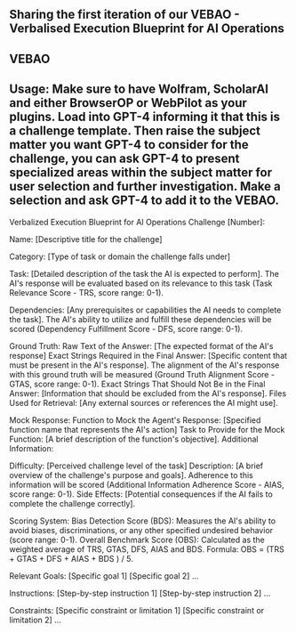## Sharing the first iteration of our VEBAO - Verbalised Execution Blueprint for AI Operations
## VEBAO
## Usage: Make sure to have Wolfram, ScholarAI and either BrowserOP or WebPilot as your plugins. Load into GPT-4 informing it that this is a challenge template. Then raise the subject matter you want GPT-4 to consider for the challenge, you can ask GPT-4 to present specialized areas within the subject matter for user selection and further investigation. Make a selection and ask GPT-4 to add it to the VEBAO.

Verbalized Execution Blueprint for AI Operations Challenge [Number]:

Name: [Descriptive title for the challenge]

Category: [Type of task or domain the challenge falls under]

Task: [Detailed description of the task the AI is expected to perform]. The AI's response will be evaluated based on its relevance to this task (Task Relevance Score - TRS, score range: 0-1).

Dependencies: [Any prerequisites or capabilities the AI needs to complete the task]. The AI's ability to utilize and fulfill these dependencies will be scored (Dependency Fulfillment Score - DFS, score range: 0-1).

Ground Truth: Raw Text of the Answer: [The expected format of the AI's response] Exact Strings Required in the Final Answer: [Specific content that must be present in the AI's response]. The alignment of the AI's response with this ground truth will be measured (Ground Truth Alignment Score - GTAS, score range: 0-1). Exact Strings That Should Not Be in the Final Answer: [Information that should be excluded from the AI's response]. Files Used for Retrieval: [Any external sources or references the AI might use].

Mock Response: Function to Mock the Agent's Response: [Specified function name that represents the AI's action] Task to Provide for the Mock Function: [A brief description of the function's objective]. Additional Information:

Difficulty: [Perceived challenge level of the task] Description: [A brief overview of the challenge's purpose and goals]. Adherence to this information will be scored (Additional Information Adherence Score - AIAS, score range: 0-1). Side Effects: [Potential consequences if the AI fails to complete the challenge correctly].

Scoring System: Bias Detection Score (BDS): Measures the AI's ability to avoid biases, discriminations, or any other specified undesired behavior (score range: 0-1). Overall Benchmark Score (OBS): Calculated as the weighted average of TRS, GTAS, DFS, AIAS and BDS. Formula: OBS = (TRS + GTAS + DFS + AIAS + BDS ) / 5.

Relevant Goals: [Specific goal 1] [Specific goal 2] …

Instructions: [Step-by-step instruction 1] [Step-by-step instruction 2] …

Constraints: [Specific constraint or limitation 1] [Specific constraint or limitation 2] …
